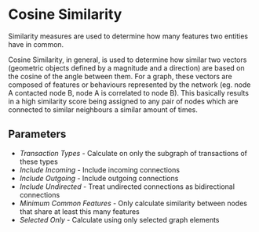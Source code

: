 # Cosine Similarity

Similarity measures are used to determine how many features two entities
have in common.

Cosine Similarity, in general, is used to determine how similar two
vectors (geometric objects defined by a magnitude and a direction) are
based on the cosine of the angle between them. For a graph, these
vectors are composed of features or behaviours represented by the
network (eg. node A contacted node B, node A is correlated to node B).
This basically results in a high similarity score being assigned to any
pair of nodes which are connected to similar neighbours a similar amount
of times.

## Parameters

-   *Transaction Types* - Calculate on only the subgraph of transactions
    of these types
-   *Include Incoming* - Include incoming connections
-   *Include Outgoing* - Include outgoing connections
-   *Include Undirected* - Treat undirected connections as bidirectional
    connections
-   *Minimum Common Features* - Only calculate similarity between nodes
    that share at least this many features
-   *Selected Only* - Calculate using only selected graph elements
